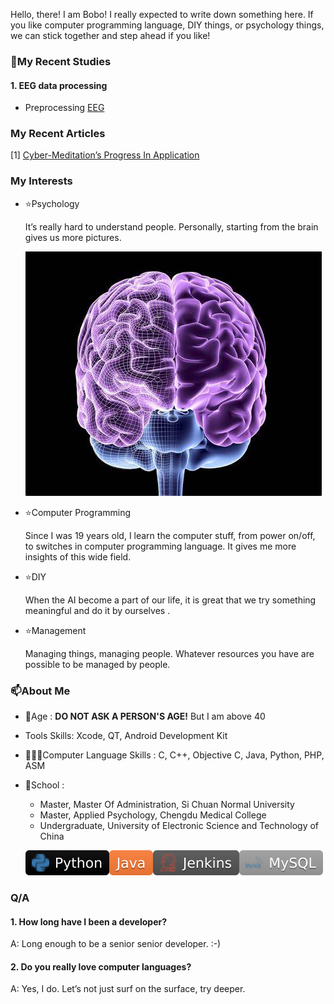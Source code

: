 Hello, there! I am Bobo! I really expected to write down something here. If you like computer programming language, DIY things, or psychology things, we can stick together and step ahead if you like!

### 👀My Recent Studies

#### 1. EEG data processing

- Preprocessing [EEG](EEG.md#Preprocessing)



### My Recent Articles

[1] [Cyber-Meditation’s Progress In Application](https://10.19738/j.cnki.psy.2024.04.070)



### My Interests

- ⭐️Psychology

	It’s really hard to understand people. Personally, starting from the brain gives us more pictures.

	![](refs_pic/README/OIP-C.jpg)

- ⭐️Computer Programming

	Since I was 19 years old, I learn the computer stuff, from power on/off, to switches in computer programming language. It gives me more insights of this wide field.

- ⭐️DIY

	When the AI become a part of our life, it is great that we try something meaningful and do it by ourselves .

- ⭐️Management

	Managing things, managing people. Whatever resources you have are possible to be managed by people.

### **📫About Me**

- 🤔Age : **DO NOT ASK A PERSON'S AGE!** But I am above 40

- Tools Skills: Xcode, QT, Android Development Kit

- 👨🏽‍💻Computer Language Skills : C, C++, Objective C, Java, Python, PHP, ASM

- 🌱School : 

	- Master, Master Of Administration, Si Chuan Normal University
	- Master, Applied Psychology, Chengdu Medical College
	- Undergraduate, University of Electronic Science and Technology of China

  [![Python](refs_pic/README/-Python-black.svg)]()![Java](refs_pic/README/Java-orange.svg)![Jenkins](refs_pic/README/Jenkins-gray.svg)![MySQL](refs_pic/README/-MySQL-lightgray.svg)

### **Q/A**

#### 1. How long have I been a developer?

A: Long enough to be a senior senior developer. :-)



#### 2. Do you really love computer languages?

A: Yes, I do. Let’s not just surf on the surface, try deeper.



